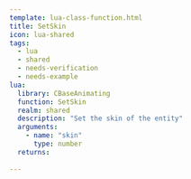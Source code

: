```yaml
---
template: lua-class-function.html
title: SetSkin
icon: lua-shared
tags:
  - lua
  - shared
  - needs-verification
  - needs-example
lua:
  library: CBaseAnimating
  function: SetSkin
  realm: shared
  description: "Set the skin of the entity"
  arguments:
    - name: "skin"
      type: number
  returns:
    
---
```

